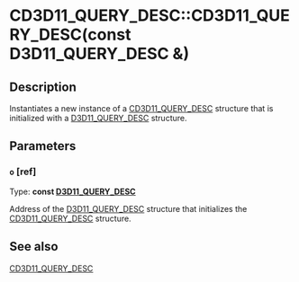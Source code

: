 # CD3D11_QUERY_DESC::CD3D11_QUERY_DESC(const D3D11_QUERY_DESC &)

## Description

Instantiates a new instance of a [CD3D11_QUERY_DESC](https://learn.microsoft.com/previous-versions/windows/desktop/legacy/jj151648(v=vs.85)) structure that is initialized with a [D3D11_QUERY_DESC](https://learn.microsoft.com/windows/desktop/api/d3d11/ns-d3d11-d3d11_query_desc) structure.

## Parameters

### `o` [ref]

Type: **const [D3D11_QUERY_DESC](https://learn.microsoft.com/windows/desktop/api/d3d11/ns-d3d11-d3d11_query_desc)**

Address of the [D3D11_QUERY_DESC](https://learn.microsoft.com/windows/desktop/api/d3d11/ns-d3d11-d3d11_query_desc) structure that initializes the [CD3D11_QUERY_DESC](https://learn.microsoft.com/previous-versions/windows/desktop/legacy/jj151648(v=vs.85)) structure.

## See also

[CD3D11_QUERY_DESC](https://learn.microsoft.com/previous-versions/windows/desktop/legacy/jj151648(v=vs.85))